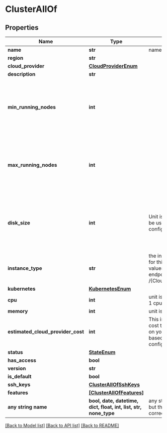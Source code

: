 # ClusterAllOf


## Properties
Name | Type | Description | Notes
------------ | ------------- | ------------- | -------------
**name** | **str** | name is case-insensitive | 
**region** | **str** |  | 
**cloud_provider** | [**CloudProviderEnum**](CloudProviderEnum.md) |  | 
**description** | **str** |  | [optional] 
**min_running_nodes** | **int** |  | [optional]  if omitted the server will use the default value of 1
**max_running_nodes** | **int** |  | [optional]  if omitted the server will use the default value of 1
**disk_size** | **int** | Unit is in GB. The disk size to be used for the node configuration | [optional]  if omitted the server will use the default value of 20
**instance_type** | **str** | the instance type to be used for this cluster. The list of values can be retrieved via the endpoint /{CloudProvider}/instanceType | [optional] 
**kubernetes** | [**KubernetesEnum**](KubernetesEnum.md) |  | [optional] 
**cpu** | **int** | unit is millicores (m). 1000m &#x3D; 1 cpu | [optional] 
**memory** | **int** | unit is MB. 1024 MB &#x3D; 1GB | [optional] 
**estimated_cloud_provider_cost** | **int** | This is an estimation of the cost this cluster will represent on your cloud proider bill, based on your current configuration | [optional] 
**status** | [**StateEnum**](StateEnum.md) |  | [optional] 
**has_access** | **bool** |  | [optional] 
**version** | **str** |  | [optional] 
**is_default** | **bool** |  | [optional] 
**ssh_keys** | [**ClusterAllOfSshKeys**](ClusterAllOfSshKeys.md) |  | [optional] 
**features** | [**[ClusterAllOfFeatures]**](ClusterAllOfFeatures.md) |  | [optional] 
**any string name** | **bool, date, datetime, dict, float, int, list, str, none_type** | any string name can be used but the value must be the correct type | [optional]

[[Back to Model list]](../README.md#documentation-for-models) [[Back to API list]](../README.md#documentation-for-api-endpoints) [[Back to README]](../README.md)


